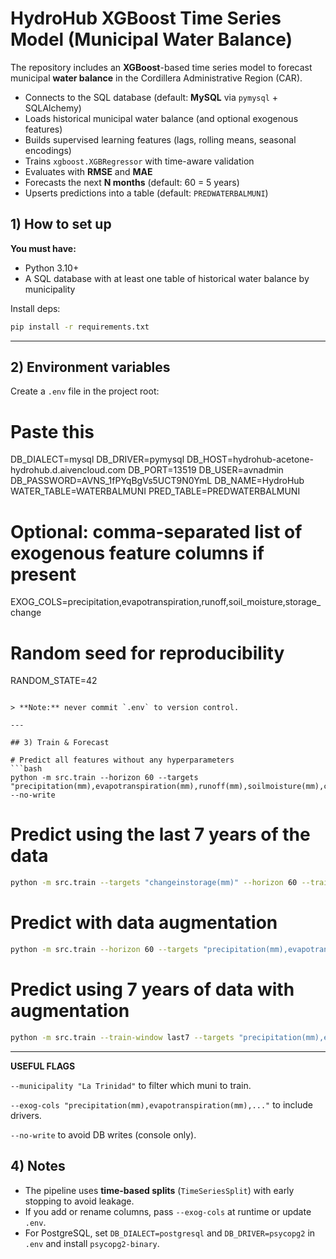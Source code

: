 
# HydroHub XGBoost Time Series Model (Municipal Water Balance)

The repository includes an **XGBoost**-based time series model to forecast municipal **water balance** in the Cordillera Administrative Region (CAR).

- Connects to the SQL database (default: **MySQL** via `pymysql` + SQLAlchemy)
- Loads historical municipal water balance (and optional exogenous features)
- Builds supervised learning features (lags, rolling means, seasonal encodings)
- Trains `xgboost.XGBRegressor` with time-aware validation
- Evaluates with **RMSE** and **MAE**
- Forecasts the next **N months** (default: 60 = 5 years)
- Upserts predictions into a table (default: `PREDWATERBALMUNI`)

## 1) How to set up

**You must have:**
- Python 3.10+
- A SQL database with at least one table of historical water balance by municipality

Install deps:

```bash
pip install -r requirements.txt
```

---

## 2) Environment variables

Create a `.env` file in the project root:

# Paste this
DB_DIALECT=mysql
DB_DRIVER=pymysql
DB_HOST=hydrohub-acetone-hydrohub.d.aivencloud.com
DB_PORT=13519
DB_USER=avnadmin
DB_PASSWORD=AVNS_1fPYqBgVs5UCT9N0YmL
DB_NAME=HydroHub
WATER_TABLE=WATERBALMUNI
PRED_TABLE=PREDWATERBALMUNI

# Optional: comma-separated list of exogenous feature columns if present
EXOG_COLS=precipitation,evapotranspiration,runoff,soil_moisture,storage_change

# Random seed for reproducibility
RANDOM_STATE=42
```

> **Note:** never commit `.env` to version control. 

---

## 3) Train & Forecast

# Predict all features without any hyperparameters
```bash
python -m src.train --horizon 60 --targets "precipitation(mm),evapotranspiration(mm),runoff(mm),soilmoisture(mm),changeinstorage(mm)" --no-write
```

# Predict using the last 7 years of the data
```bash
python -m src.train --targets "changeinstorage(mm)" --horizon 60 --train-window last7 --no-write
```

# Predict with data augmentation
```bash
python -m src.train --horizon 60 --targets "precipitation(mm),evapotranspiration(mm),runoff(mm),soilmoisture(mm),changeinstorage(mm)" --augmentation noise --aug-scale 0.05 --aug-multiplier 2 --no-write
```

# Predict using 7 years of data with augmentation
```bash
python -m src.train --train-window last7 --targets "precipitation(mm),evapotranspiration(mm),runoff(mm),soilmoisture(mm),changeinstorage(mm)" --augmentation noise --aug-scale 0.05 --aug-multiplier 2 --no-write
```

---

**USEFUL FLAGS**

```--municipality "La Trinidad"``` to filter which muni to train.

```--exog-cols "precipitation(mm),evapotranspiration(mm),..."``` to include drivers.

```--no-write``` to avoid DB writes (console only).

## 4) Notes

- The pipeline uses **time-based splits** (`TimeSeriesSplit`) with early stopping to avoid leakage.
- If you add or rename columns, pass `--exog-cols` at runtime or update `.env`.
- For PostgreSQL, set `DB_DIALECT=postgresql` and `DB_DRIVER=psycopg2` in `.env` and install `psycopg2-binary`.

